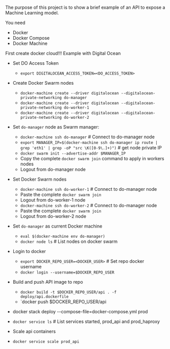 
The purpose of this project is to show a brief example of an API to expose a Machine Learning model.






You need

- Docker
- Docker Compose
- Docker Machine

First create docker cloud!!!
Example with Digital Ocean
  - Set DO Access Token
    - `export DIGITALOCEAN_ACCESS_TOKEN=<DO_ACCESS_TOKEN>`
  - Create Docker Swarm nodes
    - `docker-machine create --driver digitalocean --digitalocean-private-networking do-manager`
    - `docker-machine create --driver digitalocean --digitalocean-private-networking do-worker-1`
    - `docker-machine create --driver digitalocean --digitalocean-private-networking do-worker-2`
  - Set `do-manager` node as Swarm manager:
    - `docker-machine ssh do-manager` # Connect to do-manager node
    - `export MANAGER_IP=$(docker-machine ssh do-manager ip route | grep 'eth1' | grep -oP "src \K([0-9\.]+)")` # get node private IP
    - `docker swarm init --advertise-addr $MANAGER_IP`
    - Copy the complete `docker swarm join` command to apply in workers nodes
    - Logout from do-manager node
  - Set Docker Swarm nodes
    - `docker-machine ssh do-worker-1` # Connect to do-manager node
    - Paste the complete `docker swarm join`
    - Logout from do-worker-1 node
    - `docker-machine ssh do-worker-2` # Connect to do-manager node
    - Paste the complete `docker swarm join`
    - Logout from do-worker-2 node

  - Set `do-manager` as current Docker machine
    - `eval $(docker-machine env do-manager)`
    - `docker node ls` # List nodes on docker swarm

  - Login to docker
    - `export DOCKER_REPO_USER=<DOCKER_USER>` # Set repo docker username
    - `docker login --username=$DOCKER_REPO_USER`

  - Build and push API image to repo
    - `docker build -t $DOCKER_REPO_USER/api . -f deploy/api.dockerfile`
    - `docker push $DOCKER_REPO_USER/api

  - docker stack deploy --compose-file=docker-compose.yml prod
  - `docker service ls` # List services started, prod_api and prod_haproxy

  - Scale api containers
   - `docker service scale prod_api`
